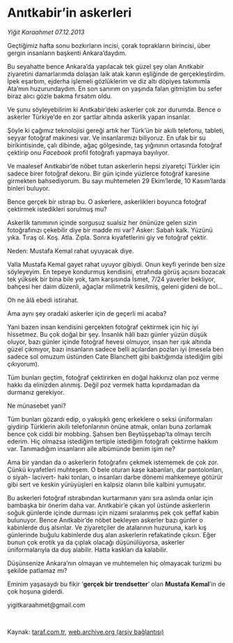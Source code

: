 # Anıtkabir’in askerleri

*Yiğit Karaahmet 07.12.2013*

<div class="yazi"><p>Geçtiğimiz hafta sonu bozkırların incisi, çorak toprakların birincisi, über gergin insanların başkenti Ankara’daydım. </p>
<p>Bu seyahatte bence Ankara’da yapılacak tek güzel şey olan Anıtkabir ziyaretini damarlarımda dolaşan laik atak kanın eşliğinde de gerçekleştirdim. İpek eşarbım, ejderha işlemeli gözlüklerim ve diz altı döpiyes takımımla Ata’mın huzurundaydım. En son sanırım on yaşında falan gitmiştim bu sefer biraz alıcı gözle bakma fırsatım oldu. </p>
<p>Ve şunu söyleyebilirim ki Anıtkabir’deki askerler çok zor durumda. Bence o askerler Türkiye’de en zor şartlar altında askerlik yapan insanlar. </p>
<p>Şöyle ki çağımız teknolojisi gereği artık her Türk’ün bir akıllı telefonu, tableti, seyyar fotoğraf makinesi var. Ve insanlarımızı biliyoruz. En ufak bir su birikintisinde, çalı dibinde, ağaç gölgesinde, taş yığınının ortasında fotoğraf çektirip onu <i>Facebook</i> profil fotoğrafı yapmaya bayılıyor. </p>
<p>Ve maalesef Anıtkabir’de nöbet tutan askerlerin hepsi ziyaretçi Türkler için sadece birer fotoğraf dekoru. Bir gün içinde yüzlerce fotoğraf karesine girmekten bahsediyorum. Bu sayı muhtemelen 29 Ekim’lerde, 10 Kasım’larda binleri buluyor. </p>
<p>Bence gerçek bir ıstırap bu. O askerlere, askerlikleri boyunca fotoğraf çektirmek istedikleri sorulmuş mu? </p>
<p>Askerlik tanımının içinde sorgusuz sualsiz her önünüze gelen sizin fotoğrafınızı çekebilir diye bir madde mi var? Asker: Sabah kalk. Yüzünü yıka. Tıraş ol. Koş. Atla. Zıpla. Sonra kıyafetlerini giy ve fotoğraf çektir. </p>
<p>Neden: Mustafa Kemal rahat uyuyacak diye. </p>
<p>Valla Mustafa Kemal gayet rahat uyuyor gibiydi. Onun keyfi yerinde ben size söyleyeyim. En tepeye kondurmuş kendisini, etrafında görüş açısını bozacak tek yüksek bir bina bile yok, tam karşısında İsmet, 7/24 yaverler bekliyor, bahçesi her daim düzenli, ağaçlar milimetrik kesilmiş, geleni gideni de bol... </p>
<p>Oh ne âlâ ebedi istirahat.</p>
<p>Ama aynı şey oradaki askerler için de geçerli mi acaba? </p>
<p>Yani bazen insan kendisini gerçekten fotoğraf çektirmek için hiç iyi hissetmez. Bu çok doğal bir şey. İnsanlık hâli bazı günler yüzün düşük oluyor, bazı günler içinde fotoğraf hevesi olmuyor, insan her ışık altında güzel çıkmıyor, bazı insanların sadece belli açılardan pozları iyi (mesela ben sadece sol omuzum üstünden Cate Blanchett gibi baktığımda istediğim gibi çıkıyorum). </p>
<p>Tüm bunları geçtim, fotoğraf çektirirken en doğal hakkınız olan poz verme hakkı da elinizden alınmış. Değil poz vermek hatta kıpırdamadan da durmanız gerekiyor. </p>
<p>Ne münasebet yani?</p>
<p>Tüm bunları gözardı edip, o yakışıklı genç erkeklere o seksi üniformaları giydirip Türklerin akıllı telefonlarının önüne atmak, onları buna zorlamak bence çok ciddi bir mobbing. Şahsen ben Beytüşşebap’ta olmayı tercih ederim. Hiç olmazsa istediğim tertiple istediğim fotoğrafı çektirme hakkım var. Tanımadığım insanların aile albümünde benim işim ne? </p>
<p>Ama bir yandan da o askerlerin fotoğrafını çekmek istememek de çok zor. Çünkü kıyafetleri muhteşem. O bele oturan kaşe kabanları, dar pantolonları, o siyah- lacivert- haki tonları, o insanları darbe dönemi mahkemeye götürür gibi sert ve keskin yürüyüşleri en kalpsiz olanın bile kalbini yumuşatır. </p>
<p>Bu askerleri fotoğraf ıstırabından kurtarmanın yanı sıra aslında onlar için bambaşka bir önerim daha var. Anıtkabir’e çıkan yol üstünde askerlerin soğuk günlerde içinde durması için nizami sıralanmış pek çok şeffaf kabin bulunuyor. Bence Anıtkabir’de nöbet bekleyen askerler bazı günler o kabinlerde duş alsınlar. Ve ziyaretçiler de atalarının huzuruna, karlı kış günlerinde buğulu kabinlerde duş alan askerlerin refakatinde çıksın. Eğer bunun çok erotik ya da çıplak olacağı düşünülüyorsa, askerler üniformalarıyla da duş alabilir. Hatta kaskları da kalabilir. </p>
<p>Düşünsenize Ankara’nın olmayan ve muhtemelen hiç olmayacak turizmi bu şekilde patlamaz mı?</p>
<p>Eminim yaşasaydı bu fikir ‘<b>gerçek bir trendsetter</b>’ olan <b>Mustafa Kemal</b>’in de çok hoşuna giderdi.<b><br/></b></p>
<p>yigitkaraahmet@gmail.com</p>
<p> </p>
</div>

Kaynak: [taraf.com.tr](http://www.taraf.com.tr:80/yigit-karaahmet/makale-anitkabir-in-askerleri.htm), [web.archive.org (arşiv bağlantısı)](http://web.archive.org/web/20131210003445/http://www.taraf.com.tr:80/yigit-karaahmet/makale-anitkabir-in-askerleri.htm)

